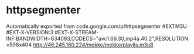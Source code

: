 # httpsegmenter
Automatically exported from code.google.com/p/httpsegmenter
#EXTM3U 
#EXT-X-VERSION:3
#EXT-X-STREAM-INF:BANDWIDTH=634093,CODECS="avc1.66.30,mp4a.40.2",RESOLUTION=598x404
http://46.245.160.224/mekke/mekke/playlis.m3u8

